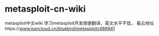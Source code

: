 # metasploit-cn-wiki
metasploit中文wiki
学习metasploit开发顺便翻译，英文水平不佳。
看云地址https://www.kancloud.cn/bluebird/metasploit/486941
